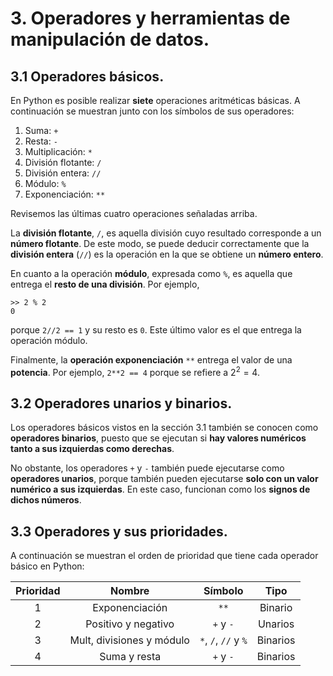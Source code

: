 # 3. Operadores y herramientas de manipulación de datos.

## 3.1 Operadores básicos.

En Python es posible realizar **siete** operaciones aritméticas básicas. A continuación se muestran junto con los símbolos de sus operadores:

1. Suma: `+`
2. Resta: `-`
3. Multiplicación: `*`
4. División flotante: `/`
5. División entera: `//`
6. Módulo: `%`
7. Exponenciación: `**`

Revisemos las últimas cuatro operaciones señaladas arriba.

La **división flotante**, `/`, es aquella división cuyo resultado corresponde a un **número flotante**. De este modo, se puede deducir correctamente que la **división entera** (`//`) es la operación en la que se obtiene un **número entero**.

En cuanto a la operación **módulo**, expresada como `%`, es aquella que entrega el **resto de una división**. Por ejemplo,

```
>> 2 % 2
0
```

porque `2//2 == 1` y su resto es `0`. Este último valor es el que entrega la operación módulo.

Finalmente, la **operación exponenciación** `**` entrega el valor de una **potencia**. Por ejemplo, `2**2 == 4` porque se refiere a $2^{2} = 4$.

## 3.2 Operadores unarios y binarios.

Los operadores básicos vistos en la sección 3.1 también se conocen como **operadores binarios**, puesto que se ejecutan si **hay valores numéricos tanto a sus izquierdas como derechas**.

No obstante, los operadores `+` y `-` también puede ejecutarse como **operadores unarios**, porque también pueden ejecutarse **solo con un valor numérico a sus izquierdas**. En este caso, funcionan como los **signos de dichos números**.


## 3.3 Operadores y sus prioridades.

A continuación se muestran el orden de prioridad que tiene cada operador básico en Python:

|Prioridad |            Nombre           |       Símbolo       |   Tipo   |
|:--------:|:---------------------------:|:-------------------:|:--------:|
|     1    |         Exponenciación      |         `**`        | Binario  |
|     2    |      Positivo y negativo    |       `+` y `-`     | Unarios  |
|     3    |  Mult, divisiones y módulo  | `*`, `/`, `//` y `%`| Binarios |
|     4    |          Suma y resta       |       `+` y `-`     | Binarios |